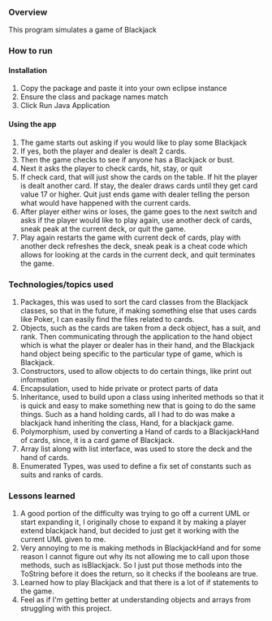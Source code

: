 ### Overview
This program simulates a game of Blackjack
### How to run
#### Installation
1. Copy the package and paste it into your own eclipse instance
2. Ensure the class and package names match
3. Click Run Java Application
#### Using the app
1. The game starts out asking if you would like to play some Blackjack
2. If yes, both the player and dealer is dealt 2 cards.
3. Then the game checks to see if anyone has a Blackjack or bust.
4. Next it asks the player to check cards, hit, stay, or quit
5. If check card, that will just show the cards on the table. If hit the player is dealt another
card. If stay, the dealer draws cards until they get card value 17 or higher. Quit just ends game with dealer telling the person what would have happened with the current cards.
6. After player either wins or loses, the game goes to the next switch and asks if the player would like to play again, use another deck of cards, sneak peak at the current deck, or quit the game.
7. Play again restarts the game with current deck of cards, play with another deck refreshes the deck, sneak peak is a cheat code which allows for looking at the cards in the current deck, and quit terminates the game.

### Technologies/topics used
1. Packages, this was used to sort the card classes from the Blackjack classes, so that
in the future, if making something else that uses cards like Poker, I can easily find the
files related to cards.
2. Objects, such as the cards are taken from a deck object, has a suit, and rank. Then communicating through the application to the hand object which is what the player or dealer has in their hand, and the Blackjack hand object being specific to the particular type of game, which is Blackjack.
3. Constructors, used to allow objects to do certain things, like print out information
4. Encapsulation, used to hide private or protect parts of data
5. Inheritance, used to build upon a class using inherited methods so that it is quick and easy to make something new that is going to do the same things. Such as a hand holding cards, all I had to do was make a blackjack hand inheriting the class, Hand, for a blackjack game.
6. Polymorphism, used by converting a Hand of cards to a BlackjackHand of cards, since, it is a card game of Blackjack.
7. Array list along with list interface, was used to store the deck and the hand of cards.
8. Enumerated Types, was used to define a fix set of constants such as suits and ranks of cards.


### Lessons learned
1.  A good portion of the difficulty was trying to go off a current UML or start expanding it, I originally chose to expand it by making a player extend blackjack hand, but decided to just get it working with the current UML given to me.
2. Very annoying to me is making methods in BlackjackHand and for some reason I cannot figure out why its not allowing me to call upon those methods, such as isBlackjack. So I just put those methods into the ToString before it does the return, so it checks if the booleans are true.
3. Learned how to play Blackjack and that there is a lot of if statements to the game.
4. Feel as if I'm getting better at understanding objects and arrays from struggling with this project.
